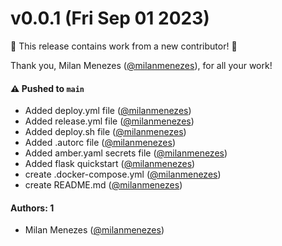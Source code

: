 # v0.0.1 (Fri Sep 01 2023)

:tada: This release contains work from a new contributor! :tada:

Thank you, Milan Menezes ([@milanmenezes](https://github.com/milanmenezes)), for all your work!

#### ⚠️ Pushed to `main`

- Added deploy.yml file ([@milanmenezes](https://github.com/milanmenezes))
- Added release.yml file ([@milanmenezes](https://github.com/milanmenezes))
- Added deploy.sh file ([@milanmenezes](https://github.com/milanmenezes))
- Added .autorc file ([@milanmenezes](https://github.com/milanmenezes))
- Added amber.yaml secrets file ([@milanmenezes](https://github.com/milanmenezes))
- Added flask quickstart ([@milanmenezes](https://github.com/milanmenezes))
- create .docker-compose.yml ([@milanmenezes](https://github.com/milanmenezes))
- create README.md ([@milanmenezes](https://github.com/milanmenezes))

#### Authors: 1

- Milan Menezes ([@milanmenezes](https://github.com/milanmenezes))
